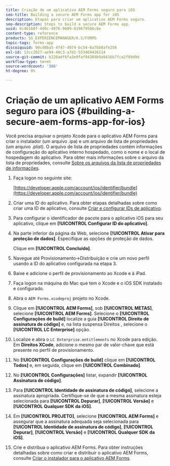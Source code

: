 ```yaml
---
title: Criação de um aplicativo AEM Forms seguro para iOS
seo-title: Building a secure AEM Forms app for iOS
description: Etapas para criar um aplicativo AEM Forms seguro.
seo-description: Steps to build a secure AEM Forms app.
uuid: 6c4b160f-4d0c-4976-9609-9196795b6c8e
content-type: reference
products: SG_EXPERIENCEMANAGER/6.5/FORMS
topic-tags: forms-app
discoiquuid: 90cd8ba5-4f47-4074-bc54-6a7bb8afe256
exl-id: 12cc2027-ae94-40c3-a7d1-553469426114
source-git-commit: b220adf6fa3e9faf94389b9a9416b7fca2f89d9d
workflow-type: tm+mt
source-wordcount: '366'
ht-degree: 0%

---
```


# Criação de um aplicativo AEM Forms seguro para iOS {#building-a-secure-aem-forms-app-for-ios}

Você precisa arquivar o projeto Xcode para o aplicativo AEM Forms para criar o instalador (um arquivo .ipa) e um arquivo de lista de propriedades (um arquivo .plist). O arquivo de lista de propriedades contém informações de configuração do aplicativo interno hospedado, como o nome e o local de hospedagem do aplicativo. Para obter mais informações sobre o arquivo da lista de propriedades, consulte [Sobre os arquivos da lista de propriedades de informações](https://developer.apple.com/library/ios/#documentation/general/Reference/InfoPlistKeyReference/Articles/AboutInformationPropertyListFiles.html).

1. Faça logon no seguinte site:

   [https://developer.apple.com/account/ios/identifier/bundle](https://developer.apple.com/account/ios/identifier/bundle)

1. Criar uma ID do aplicativo. Para obter etapas detalhadas sobre como criar uma ID de aplicativo, consulte [Criar e configurar IDs de aplicativo](https://developer.apple.com/library/ios/documentation/IDEs/Conceptual/AppDistributionGuide/MaintainingProfiles/MaintainingProfiles.html).
1. Para configurar o identificador de pacote para o aplicativo iOS para seu aplicativo, clique em **[!UICONTROL Configurar ID do aplicativo]**.
1. Na parte inferior da página da Web, selecione **[!UICONTROL Ativar para proteção de dados]**. Especifique as opções de proteção de dados.

   Clique em **[!UICONTROL Concluído]**.

1. Navegue até Provisionamento->Distribuição e crie um novo perfil usando a ID do aplicativo configurada na etapa 3.
1. Baixe e adicione o perfil de provisionamento ao Xcode e à iPad.
1. Faça logon na máquina do Mac que tem o Xcode e o iOS SDK instalado e configurado.
1. Abra o `AEM Forms.xcodeproj` projeto no Xcode.
1. Clique em **[!UICONTROL AEM Forms]**, sob **[!UICONTROL METAS]**, selecione **[!UICONTROL AEM Forms]**. Selecione o **[!UICONTROL Configurações de build]** localize a guia **[!UICONTROL Direito de assinatura de código]** e, na lista suspensa Direitos , selecione o **[!UICONTROL LC Enterprise]** opção.
1. Localize e abra o `LC Enterprise.entitlements` no Xcode para edição. Em **Direitos XCode**, adicione o mesmo par de valor-chave que está presente no perfil de provisionamento.
1. No **[!UICONTROL Configurações de build]** clique em **[!UICONTROL Todos]** e, em seguida, clique em **[!UICONTROL Combinado]**.
1. No **[!UICONTROL Configurações]** listar, expandir **[!UICONTROL Assinatura de código]**.
1. Para **[!UICONTROL Identidade de assinatura de código]**, selecione a assinatura apropriada. Certifique-se de que a mesma assinatura esteja selecionada para **[!UICONTROL Depurar]**, **[!UICONTROL Versão]** e **[!UICONTROL Qualquer SDK da iOS]**.
1. Em **[!UICONTROL PROJETO]**, selecione **[!UICONTROL AEM Forms]** e assegurar que a assinatura adequada seja selecionada para **[!UICONTROL Identidade de assinatura de código]**, **[!UICONTROL Depurar]**, **[!UICONTROL Versão]** e **[!UICONTROL Qualquer SDK da iOS]**.
1. Crie e distribua o aplicativo AEM Forms. Para obter instruções detalhadas sobre como criar e distribuir o aplicativo AEM Forms, consulte [Criar o instalador para o aplicativo AEM Forms](setup-xcode-project-build-installer.md#build-the-installer-for-the-mobile-workspace-app).
